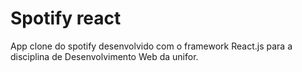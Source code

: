 # Spotify react

App clone do spotify desenvolvido com o framework React.js para a disciplina de Desenvolvimento Web da unifor.
